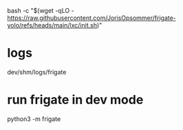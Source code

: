bash -c "$(wget -qLO - https://raw.githubusercontent.com/JorisOpsommer/frigate-yolo/refs/heads/main/lxc/init.sh)"

# logs

dev/shm/logs/frigate

# run frigate in dev mode

python3 -m frigate
